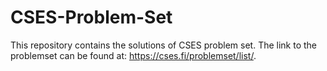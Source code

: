 # CSES-Problem-Set
This repository contains the solutions of CSES problem set. The link to the problemset can be found at: https://cses.fi/problemset/list/.
